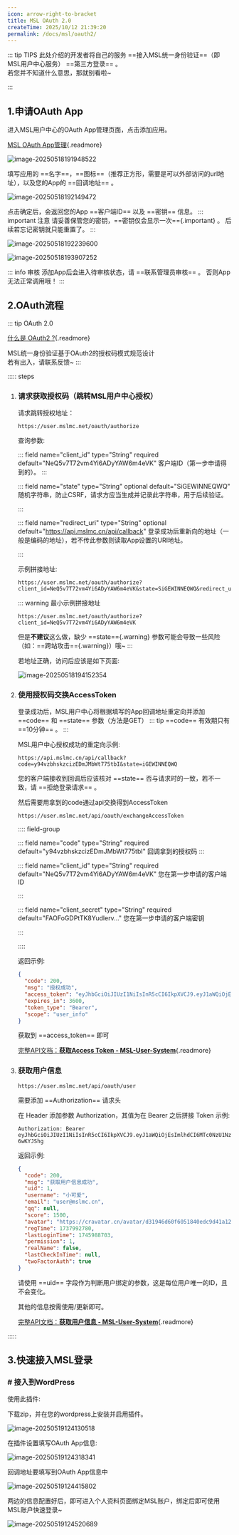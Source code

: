 ```yaml
---
icon: arrow-right-to-bracket
title: MSL OAuth 2.0
createTime: 2025/10/12 21:39:20
permalink: /docs/msl/oauth2/
---
```

::: tip TIPS
此处介绍的开发者将自己的服务 ==接入MSL统一身份验证==（即MSL用户中心服务） ==第三方登录== 。  
若您并不知道什么意思，那就别看啦~

:::

## 1.申请OAuth App

进入MSL用户中心的OAuth App管理页面，点击添加应用。

[MSL OAuth App管理](https://user.mslmc.net/user/oauth){.readmore}

![image-20250518191948522](./assets/image-20250518191948522.png)

填写应用的 ==名字==，==图标==（推荐正方形，需要是可以外部访问的url地址），以及您的App的 ==回调地址== 。

![image-20250518192149472](./assets/image-20250518192149472.png)

点击确定后，会返回您的App ==客户端ID== 以及 ==密钥== 信息。
::: important 注意
请妥善保管您的密钥，==密钥仅会显示一次=={.important} 。
后续若忘记密钥就只能重置了。
:::

![image-20250518192239600](./assets/image-20250518192239600.png)

![image-20250518193907252](./assets/image-20250518193907252.png)

::: info 审核
添加App后会进入待审核状态，请 ==联系管理员审核== 。
否则App无法正常调用哦！
:::

## 2.OAuth流程
::: tip OAuth 2.0

[什么是 OAuth2 ?](https://oauth.net/2/){.readmore} 

MSL统一身份验证基于OAuth2的授权码模式规范设计  
若有出入，请联系反馈~
:::

::::: steps

1. ### 请求获取授权码（跳转MSL用户中心授权）

   请求跳转授权地址：

   ```
   https://user.mslmc.net/oauth/authorize
   ```

   查询参数:

   <Card>

   ::: field name="client_id" type="String" required  default="NeQ5v7T72vm4Yi6ADyYAW6m4eVK"
   客户端ID（第一步申请得到的）。
   :::

   ::: field name="state" type="String" optional default="SiGEWINNEQWQ"
   随机字符串，防止CSRF，请求方应当生成并记录此字符串，用于后续验证。

   <Badge type="warning" text="非必须，但强烈建议。"  />

   :::

   ::: field name="redirect_uri" type="String" optional default="https://api.mslmc.cn/api/callback"
   登录成功后重新向的地址（一般是编码的地址），若不传此参数则读取App设置的URI地址。

   <Badge type="warning" text="非必须，但强烈建议。"  />

   :::

   </Card>

   示例拼接地址:

   ```
   https://user.mslmc.net/oauth/authorize?client_id=NeQ5v7T72vm4Yi6ADyYAW6m4eVK&state=SiGEWINNEQWQ&redirect_uri=https%3a%2f%2fapi.mslmc.cn%2fapi%2fcallback
   ```

   ::: warning 最小示例拼接地址

   ```
   https://user.mslmc.net/oauth/authorize?client_id=NeQ5v7T72vm4Yi6ADyYAW6m4eVK
   ```

   但是**不建议**这么做，缺少 ==state=={.warning} 参数可能会导致一些风险（如：==跨站攻击=={.warning}）哦~
   :::

   若地址正确，访问后应该是如下页面:

   ![image-20250518194152354](./assets/image-20250518194152354.png)

2. ### 使用授权码交换AccessToken

   登录成功后，MSL用户中心将根据填写的App回调地址重定向并添加 ==code== 和 ==state== 参数（方法是GET）
   ::: tip
   ==code== 有效期只有 ==10分钟== 。
   :::

   MSL用户中心授权成功的重定向示例:

   ```
   https://api.mslmc.cn/api/callback?code=y94vzbhskzcizEDmJMbWt775tbI&state=iGEWINNEQWQ
   ```

   您的客户端接收到回调后应该核对 ==state== 否与请求时的一致，若不一致，请 ==拒绝登录请求== 。

   然后需要用拿到的code通过api交换得到AccessToken

   <Badge type="warning" text="POST application/x-www-form-urlencoded 或者 application/json"  />

   ```
   https://user.mslmc.net/api/oauth/exchangeAccessToken
   ```

   :::: field-group

   ::: field name="code" type="String" required  default="y94vzbhskzcizEDmJMbWt775tbI"
   回调拿到的授权码
   :::

   ::: field name="client_id" type="String" required default="NeQ5v7T72vm4Yi6ADyYAW6m4eVK"
   您在第一步申请的客户端ID

   :::

   ::: field name="client_secret" type="String" required default="FAOFoGDPtTK8Yudlerv..."
   您在第一步申请的客户端密钥

   <Badge type="warning" text="非必须，但强烈建议。"  />

   :::

   ::::

   返回示例:

   ```json
   {
     "code": 200,
     "msg": "授权成功",
     "access_token": "eyJhbGciOiJIUzI1NiIsInR5cCI6IkpXVCJ9.eyJ1aWQiOjEsImlhdCI6MTc0NzU1NzY3MiwiZXhwIjoxNzQ3NTYxMjcyfQ.iyX0dIXxrUkr6Dg7HCZ7YNQb2G1u5EYpzh-6wKYJShg",
     "expires_in": 3600,
     "token_type": "Bearer",
     "scope": "user_info"
   }
   ```

   获取到 ==access_token== 即可

   [完整API文档：**获取Access Token - MSL-User-System**](https://apidoc-user.mslmc.cn/297247077e0){.readmore}

3. ### 获取用户信息

   <Badge type="tip" text="GET"  />

   ```
   https://user.mslmc.net/api/oauth/user
   ```

   需要添加 ==Authorization== 请求头

   在 Header 添加参数 Authorization，其值为在 Bearer 之后拼接 Token
   示例: 

   ```
   Authorization: Bearer eyJhbGciOiJIUzI1NiIsInR5cCI6IkpXVCJ9.eyJ1aWQiOjEsImlhdCI6MTc0NzU1NzY3MiwiZXhwIjoxNzQ3NTYxMjcyfQ.iyX0dIXxrUkr6Dg7HCZ7YNQb2G1u5EYpzh-6wKYJShg
   ```

   返回示例:

   ```json
   {
     "code": 200,
     "msg": "获取用户信息成功",
     "uid": 1,
     "username": "小可爱",
     "email": "user@mslmc.cn",
     "qq": null,
     "score": 1500,
     "avatar": "https://cravatar.cn/avatar/d31946d60f6051840edc9d41a1261?d=identicon&s=640",
     "regTime": 1737992780,
     "lastLoginTime": 1745988703,
     "permission": 1,
     "realName": false,
     "lastCheckInTime": null,
     "twoFactorAuth": true
   }
   ```

   请使用 ==uid== 字段作为判断用户绑定的参数，这是每位用户唯一的ID，且不会变化。

   其他的信息按需使用/更新即可。

   [完整API文档：**获取用户信息 - MSL-User-System**](https://apidoc-user.mslmc.cn/297251390e0){.readmore}

:::::

## 3.快速接入MSL登录

### # 接入到WordPress

使用此插件: 

<RepoCard repo="luluxiaoyu/MSL-OAuth2-WordPress" />

下载zip，并在您的wordpress上安装并启用插件。

![image-20250519124130518](./assets/image-20250519124130518.png)

在插件设置填写OAuth App信息:

![image-20250519124318341](./assets/image-20250519124318341.png)

回调地址要填写到OAuth App信息中

![image-20250519124415802](./assets/image-20250519124415802.png)

两边的信息配置好后，即可进入个人资料页面绑定MSL账户，绑定后即可使用MSL账户快速登录~

![image-20250519124520689](./assets/image-20250519124520689.png)